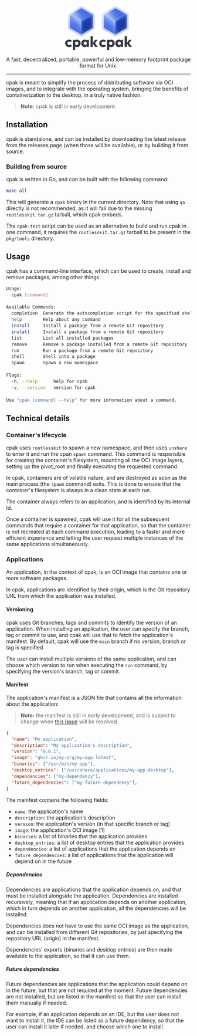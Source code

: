 <div align="center">
  <img src="cpak-logo.svg#gh-light-mode-only" height="120">
  <img src="cpak-logo.svg#gh-dark-mode-only" height="120">
  <p>A fast, decentralized, portable,  powerful and low-memory footprint package 
    format for Unix.</p>
</div>

---

cpak is meant to simplify the process of distributing software via OCI images,
and to integrate with the operating system, bringing the benefits of
containerization to the desktop, in a truly native fashion.

> **Note:**
> cpak is still in early development.

## Installation

cpak is standalone, and can be installed by downloading the latest release from
the releases page (when those will be available), or by building it from source.

### Building from source

cpak is written in Go, and can be built with the following command:

```sh
make all
```

This will generate a `cpak` binary in the current directory. Note that using
`go` directly is not recommended, as it will fail due to the missing
`rootlesskit.tar.gz` tarball, which cpak embeds.

The `cpak-test` script can be used as an alternative to build and run cpak
in one command, it requires the `rootlesskit.tar.gz` tarball to be present in
the `pkg/tools` directory.

## Usage

cpak has a command-line interface, which can be used to create, install and
remove packages, among other things.

```sh
Usage:
  cpak [command]

Available Commands:
  completion  Generate the autocompletion script for the specified shell
  help        Help about any command
  install     Install a package from a remote Git repository
  install     Install a package from a remote Git repository
  list        List all installed packages
  remove      Remove a package installed from a remote Git repository
  run         Run a package from a remote Git repository
  shell       Shell into a package
  spawn       Spawn a new namespace

Flags:
  -h, --help      help for cpak
  -v, --version   version for cpak

Use "cpak [command] --help" for more information about a command.
```

## Technical details

### Container's lifecycle

cpak uses `rootlesskit` to spawn a new namespace, and then uses `unshare` to
enter it and run the cpan `spawn` command. This command is responsible for
creating the container's filesystem, mounting all the OCI image layers, setting
up the pivot_root and finally executing the requested command.

In cpak, containers are of volatile nature, and are destroyed as soon as the
main process (the `spawn` command) exits. This is done to ensure that the
container's filesystem is always in a clean state at each run.

The container always refers to an application, and is identified by its
internal Id.

Once a container is spawned, cpak will use it for all the subsequent commands
that require a container for that application, so that the container is not
recreated at each command execution, leading to a faster and more efficient
experience and letting the user request multiple instances of the same
applications simultaneously.

### Applications

An application, in the context of cpak, is an OCI image that contains one
or more software packages.

In cpak, applications are identified by their origin, which is the Git
repository URL from which the application was installed.

#### Versioning

cpak uses Git branches, tags and commits to identify the version of an
application. When installing an application, the user can specify the branch,
tag or commit to use, and cpak will use that to fetch the application's
manifest. By default, cpak will use the `main` branch if no version, branch or
tag is specified.

The user can install multiple versions of the same application, and can choose
which version to run when executing the `run` command, by specifying the
version's branch, tag or commit.

#### Manifest

The application's manifest is a JSON file that contains all the information
about the application:

> **Note:** 
> the manifest is still in early development, and is subject to change
> when [this issue](https://github.com/Containerpak/cpak/issues/1) will be
> resolved.

```json
{
  "name": "My application",
  "description": "My application's description",
  "version": "0.0.1",
  "image": "ghcr.io/my-org/my-app:latest",
  "binaries": ["/usr/bin/my-app"],
  "desktop_entries": ["/usr/share/applications/my-app.desktop"],
  "dependencies": ["my-dependency"],
  "future_dependencies": ["my-future-dependency"],
}
```

The manifest contains the following fields:

- `name`: the application's name
- `description`: the application's description
- `version`: the application's version (in that specific branch or tag)
- `image`: the application's OCI image [1]
- `binaries`: a list of binaries that the application provides
- `desktop_entries`: a list of desktop entries that the application provides
- `dependencies`: a list of applications that the application depends on
- `future_dependencies`: a list of applications that the application will
  depend on in the future

##### Dependencies

Dependencies are applications that the application depends on, and that must be
installed alongside the application. Dependencies are installed recursively,
meaning that if an application depends on another application, which in turn
depends on another application, all the dependencies will be installed.

Dependencies does not have to use the same OCI image as the application, and
can be installed from different Git repositories, by just specifying the
repository URL (origin) in the manifest.

Dependencies' exports (binaries and desktop entries) are then made available to
the application, so that it can use them.

##### Future dependencies

Future dependencies are applications that the application could depend on in
the future, but that are not required at the moment. Future dependencies are
not installed, but are listed in the manifest so that the user can install
them manually if needed.

For example, if an application depends on an IDE, but the user does not want
to install it, the IDE can be listed as a future dependency, so that the user
can install it later if needed, and choose which one to install.
